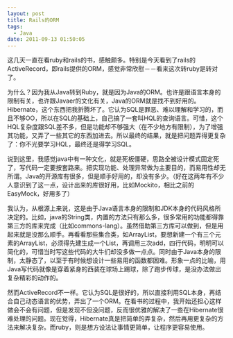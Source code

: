 ```yaml
---
layout: post
title: Rails的ORM
tags:
  - Java
date: 2011-09-13 01:50:05
---
```


这几天一直在看ruby和rails的书，感触颇多。特别是今天看到了rails的ActiveRecord，即rails提供的ORM，感觉非常欣慰－－看来这次转ruby是转对了。
<p>为什么？因为我从Java转到Ruby，就是因为Java的ORM。也许是跟语言本身的限制有关，也许跟Javaer的文化有关，Java的ORM就是找不到好用的。Hibernate，这个东西把我折腾坏了。它认为SQL是罪恶、难以理解和学习的，而且不够OO，所以在SQL的基础上，自己搞了一套叫HQL的查询语言。可惜，这个HQL复杂度跟SQL差不多，但是功能却不够强大（在不少地方有限制），为了增强其功能，又弄了一些其它的东西加进去。所以最终的结果，就是把问题弄得更复杂了：你不光要学习HQL，最终还是得学习SQL。
<p>说到这里，我感觉java中有一种文化，就是死板僵硬，思路全被设计模式固定死了，写代码一定要按套路来。把实现功能、处理异常做为主要目的，而易用性却无所谓。Java的开源库有很多，但是顺手好用的，却没有多少。（好在这两年有不少人意识到了这一点，设计出来的库很好用，比如Mockito，相比之前的EasyMock，好用多了）
<p>我认为，从根源上来说，这是由于Java语言本身的限制和JDK本身的代码风格所决定的。比如，java的String类，内置的方法只有那么多，很多常用的功能都得靠第三方的库来完成（比如commons-lang）。虽然借助第三方库可以做到，但是用起来就是没那么顺手。再看看那些集合类，如ArrayList，要想新建一个有三个元素的ArrayList，必须得先建生成一个List，再调用三次add，四行代码，明明可以简化的，可惜当时写这些代码的大牛们却没多做一点点。同时由于Java本身的限制，太静态了，以至于有时候想设计一些易用的函数都困难。形象一点的比喻，用Java写代码就像是穿着紧身的西装在球场上踢球，除了跑步传球，是没办法做出复杂精彩的动作的。
<p>然而ActiveRecord不一样。它认为SQL是很好的，所以直接利用SQL本身，再结合自己动态语言的优势，弄出了一个ORM。在看书的过程中，我开始还担心这样做会不会有问题，但是发现不但没问题，反而很优雅的解决了一些在Hibernate很难处理的问题。现在觉得，Hibernate真是把简单的弄复杂，然后再用更复杂的方法来解决复杂。而ruby，则是想方设法让事情更简单，让程序更容易使用。